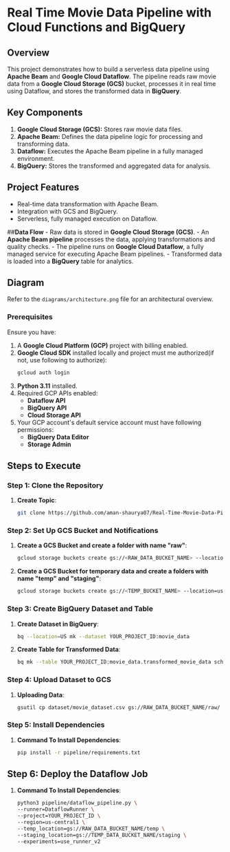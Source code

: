 # Real Time Movie Data Pipeline with Cloud Functions and BigQuery


## Overview
This project demonstrates how to build a serverless data pipeline using **Apache Beam** and **Google Cloud Dataflow**. The pipeline reads raw movie data from a **Google Cloud Storage (GCS)** bucket, processes it in real time using Dataflow, and stores the transformed data in **BigQuery**.

## Key Components
1. **Google Cloud Storage (GCS):** Stores raw movie data files.
2. **Apache Beam:** Defines the data pipeline logic for processing and transforming data.
3. **Dataflow:** Executes the Apache Beam pipeline in a fully managed environment.
4. **BigQuery:** Stores the transformed and aggregated data for analysis.

## Project Features
- Real-time data transformation with Apache Beam.
- Integration with GCS and BigQuery.
- Serverless, fully managed execution on Dataflow.


##**Data Flow**
    - Raw data is stored in **Google Cloud Storage (GCS)**.
    - An **Apache Beam pipeline** processes the data, applying transformations and quality checks.
    - The pipeline runs on **Google Cloud Dataflow**, a fully managed service for executing Apache Beam pipelines.
    - Transformed data is loaded into a **BigQuery** table for analytics.

## Diagram
Refer to the `diagrams/architecture.png` file for an architectural overview.

### **Prerequisites**
Ensure you have:
1. A **Google Cloud Platform (GCP)** project with billing enabled.
2. **Google Cloud SDK** installed locally and project must me authorized(if not, use following to authorize):
    ```bash
    gcloud auth login
    ```
3. **Python 3.11** installed.
4. Required GCP APIs enabled:
   - **Dataflow API**
   - **BigQuery API**
   - **Cloud Storage API**
5. Your GCP account's default service account must have following permissions:
   - **BigQuery Data Editor**
   - **Storage Admin**

## Steps to Execute

### Step 1: Clone the Repository
1. **Create Topic**:
    ```bash
    git clone https://github.com/aman-shaurya07/Real-Time-Movie-Data-Pipeline-with-Cloud-Functions-and-BigQuery.git
    ```

### Step 2: Set Up GCS Bucket and Notifications
1. **Create a GCS Bucket and create a folder with name "raw"**:
    ```bash
    gcloud storage buckets create gs://<RAW_DATA_BUCKET_NAME> --location=us-central1
    ```
2. **Create a GCS Bucket for temporary data and create a folders with name "temp" and "staging"**:
    ```bash
    gcloud storage buckets create gs://<TEMP_BUCKET_NAME> --location=us-central1
    ```


### Step 3: Create BigQuery Dataset and Table
1. **Create Dataset in BigQuery**:
    ```bash
    bq --location=US mk --dataset YOUR_PROJECT_ID:movie_data
    ```

2. **Create Table for Transformed Data**:
    ```bash
    bq mk --table YOUR_PROJECT_ID:movie_data.transformed_movie_data schema.json
    ```

### Step 4: Upload Dataset to GCS
1. **Uploading Data**:
    ```bash
    gsutil cp dataset/movie_dataset.csv gs://RAW_DATA_BUCKET_NAME/raw/
    ```

### Step 5: Install Dependencies
1. **Command To Install Dependencies**:
    ```bash
    pip install -r pipeline/requirements.txt
    ```

##  Step 6: Deploy the Dataflow Job
1. **Command To Install Dependencies**:
    ```bash
    python3 pipeline/dataflow_pipeline.py \
    --runner=DataflowRunner \
    --project=YOUR_PROJECT_ID \
    --region=us-central1 \
    --temp_location=gs://RAW_DATA_BUCKET_NAME/temp \
    --staging_location=gs://TEMP_DATA_BUCKET_NAME/staging \
    --experiments=use_runner_v2
    ```


